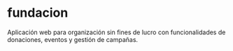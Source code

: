 # fundacion
Aplicación web para organización sin fines de lucro con funcionalidades de donaciones, eventos y gestión de campañas.
